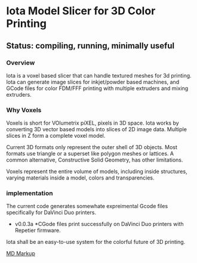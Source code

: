 
# Iota Model Slicer for 3D Color Printing #

## Status: compiling, running, minimally useful

### Overview ###

Iota is a voxel based slicer that can handle textured meshes for 3d
printing. Iota can generate image slices for inkjet/powder based
machines, and GCode files for color FDM/FFF printing with multiple
extruders and mixing extruders.

### Why Voxels ###

Voxels is short for VOlumetrix piXEL, pixels in 3D space. Iota works by converting 3D vector 
based models into slices of 2D image data. Multiple slices in Z form a complete voxel model.

Current 3D formats only represent the outer shell of 3D objects. Most formats use triangle or a 
superset like polygon meshes or lattices. A common alternative, Constructive Solid Geometry, 
has other limitations. 

Voxels represent the entire volume of models, including inside structures, varying materials
inside a model, colors and transparencies.

### implementation ###

The current code generates somewhate expreimental Gcode files specifically for DaVinci Duo printers.

* v0.0.3a 
   *CGode files print successfully on DaVinci Duo printers with Repetier firmware.

Iota shall be an easy-to-use system for the colorful future of 3D printing.


[MD Markup](https://github.com/tchapi/markdown-cheatsheet/blob/master/README.md)
